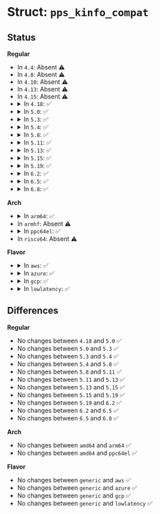 # Struct: <code>pps_kinfo_compat</code>

## Status
<b>Regular</b>
<ul>
<li>
In <code>4.4</code>: Absent ⚠️
</li>
<li>
In <code>4.8</code>: Absent ⚠️
</li>
<li>
In <code>4.10</code>: Absent ⚠️
</li>
<li>
In <code>4.13</code>: Absent ⚠️
</li>
<li>
In <code>4.15</code>: Absent ⚠️
</li>
<li>
<details>
<summary>In <code>4.18</code>: ✅</summary>

```c
struct pps_kinfo_compat {
    __u32 assert_sequence;
    __u32 clear_sequence;
    struct pps_ktime_compat assert_tu;
    struct pps_ktime_compat clear_tu;
    int current_mode;
};
```
</details>
</li>
<li>
<details>
<summary>In <code>5.0</code>: ✅</summary>

```c
struct pps_kinfo_compat {
    __u32 assert_sequence;
    __u32 clear_sequence;
    struct pps_ktime_compat assert_tu;
    struct pps_ktime_compat clear_tu;
    int current_mode;
};
```
</details>
</li>
<li>
<details>
<summary>In <code>5.3</code>: ✅</summary>

```c
struct pps_kinfo_compat {
    __u32 assert_sequence;
    __u32 clear_sequence;
    struct pps_ktime_compat assert_tu;
    struct pps_ktime_compat clear_tu;
    int current_mode;
};
```
</details>
</li>
<li>
<details>
<summary>In <code>5.4</code>: ✅</summary>

```c
struct pps_kinfo_compat {
    __u32 assert_sequence;
    __u32 clear_sequence;
    struct pps_ktime_compat assert_tu;
    struct pps_ktime_compat clear_tu;
    int current_mode;
};
```
</details>
</li>
<li>
<details>
<summary>In <code>5.8</code>: ✅</summary>

```c
struct pps_kinfo_compat {
    __u32 assert_sequence;
    __u32 clear_sequence;
    struct pps_ktime_compat assert_tu;
    struct pps_ktime_compat clear_tu;
    int current_mode;
};
```
</details>
</li>
<li>
<details>
<summary>In <code>5.11</code>: ✅</summary>

```c
struct pps_kinfo_compat {
    __u32 assert_sequence;
    __u32 clear_sequence;
    struct pps_ktime_compat assert_tu;
    struct pps_ktime_compat clear_tu;
    int current_mode;
};
```
</details>
</li>
<li>
<details>
<summary>In <code>5.13</code>: ✅</summary>

```c
struct pps_kinfo_compat {
    __u32 assert_sequence;
    __u32 clear_sequence;
    struct pps_ktime_compat assert_tu;
    struct pps_ktime_compat clear_tu;
    int current_mode;
};
```
</details>
</li>
<li>
<details>
<summary>In <code>5.15</code>: ✅</summary>

```c
struct pps_kinfo_compat {
    __u32 assert_sequence;
    __u32 clear_sequence;
    struct pps_ktime_compat assert_tu;
    struct pps_ktime_compat clear_tu;
    int current_mode;
};
```
</details>
</li>
<li>
<details>
<summary>In <code>5.19</code>: ✅</summary>

```c
struct pps_kinfo_compat {
    __u32 assert_sequence;
    __u32 clear_sequence;
    struct pps_ktime_compat assert_tu;
    struct pps_ktime_compat clear_tu;
    int current_mode;
};
```
</details>
</li>
<li>
<details>
<summary>In <code>6.2</code>: ✅</summary>

```c
struct pps_kinfo_compat {
    __u32 assert_sequence;
    __u32 clear_sequence;
    struct pps_ktime_compat assert_tu;
    struct pps_ktime_compat clear_tu;
    int current_mode;
};
```
</details>
</li>
<li>
<details>
<summary>In <code>6.5</code>: ✅</summary>

```c
struct pps_kinfo_compat {
    __u32 assert_sequence;
    __u32 clear_sequence;
    struct pps_ktime_compat assert_tu;
    struct pps_ktime_compat clear_tu;
    int current_mode;
};
```
</details>
</li>
<li>
<details>
<summary>In <code>6.8</code>: ✅</summary>

```c
struct pps_kinfo_compat {
    __u32 assert_sequence;
    __u32 clear_sequence;
    struct pps_ktime_compat assert_tu;
    struct pps_ktime_compat clear_tu;
    int current_mode;
};
```
</details>
</li>
</ul>
<b>Arch</b>
<ul>
<li>
<details>
<summary>In <code>arm64</code>: ✅</summary>

```c
struct pps_kinfo_compat {
    __u32 assert_sequence;
    __u32 clear_sequence;
    struct pps_ktime_compat assert_tu;
    struct pps_ktime_compat clear_tu;
    int current_mode;
};
```
</details>
</li>
<li>
In <code>armhf</code>: Absent ⚠️
</li>
<li>
<details>
<summary>In <code>ppc64el</code>: ✅</summary>

```c
struct pps_kinfo_compat {
    __u32 assert_sequence;
    __u32 clear_sequence;
    struct pps_ktime_compat assert_tu;
    struct pps_ktime_compat clear_tu;
    int current_mode;
};
```
</details>
</li>
<li>
In <code>riscv64</code>: Absent ⚠️
</li>
</ul>
<b>Flavor</b>
<ul>
<li>
<details>
<summary>In <code>aws</code>: ✅</summary>

```c
struct pps_kinfo_compat {
    __u32 assert_sequence;
    __u32 clear_sequence;
    struct pps_ktime_compat assert_tu;
    struct pps_ktime_compat clear_tu;
    int current_mode;
};
```
</details>
</li>
<li>
<details>
<summary>In <code>azure</code>: ✅</summary>

```c
struct pps_kinfo_compat {
    __u32 assert_sequence;
    __u32 clear_sequence;
    struct pps_ktime_compat assert_tu;
    struct pps_ktime_compat clear_tu;
    int current_mode;
};
```
</details>
</li>
<li>
<details>
<summary>In <code>gcp</code>: ✅</summary>

```c
struct pps_kinfo_compat {
    __u32 assert_sequence;
    __u32 clear_sequence;
    struct pps_ktime_compat assert_tu;
    struct pps_ktime_compat clear_tu;
    int current_mode;
};
```
</details>
</li>
<li>
<details>
<summary>In <code>lowlatency</code>: ✅</summary>

```c
struct pps_kinfo_compat {
    __u32 assert_sequence;
    __u32 clear_sequence;
    struct pps_ktime_compat assert_tu;
    struct pps_ktime_compat clear_tu;
    int current_mode;
};
```
</details>
</li>
</ul>

## Differences
<b>Regular</b>
<ul>
<li>
No changes between <code>4.18</code> and <code>5.0</code> ✅
</li>
<li>
No changes between <code>5.0</code> and <code>5.3</code> ✅
</li>
<li>
No changes between <code>5.3</code> and <code>5.4</code> ✅
</li>
<li>
No changes between <code>5.4</code> and <code>5.8</code> ✅
</li>
<li>
No changes between <code>5.8</code> and <code>5.11</code> ✅
</li>
<li>
No changes between <code>5.11</code> and <code>5.13</code> ✅
</li>
<li>
No changes between <code>5.13</code> and <code>5.15</code> ✅
</li>
<li>
No changes between <code>5.15</code> and <code>5.19</code> ✅
</li>
<li>
No changes between <code>5.19</code> and <code>6.2</code> ✅
</li>
<li>
No changes between <code>6.2</code> and <code>6.5</code> ✅
</li>
<li>
No changes between <code>6.5</code> and <code>6.8</code> ✅
</li>
</ul>
<b>Arch</b>
<ul>
<li>
No changes between <code>amd64</code> and <code>arm64</code> ✅
</li>
<li>
No changes between <code>amd64</code> and <code>ppc64el</code> ✅
</li>
</ul>
<b>Flavor</b>
<ul>
<li>
No changes between <code>generic</code> and <code>aws</code> ✅
</li>
<li>
No changes between <code>generic</code> and <code>azure</code> ✅
</li>
<li>
No changes between <code>generic</code> and <code>gcp</code> ✅
</li>
<li>
No changes between <code>generic</code> and <code>lowlatency</code> ✅
</li>
</ul>
